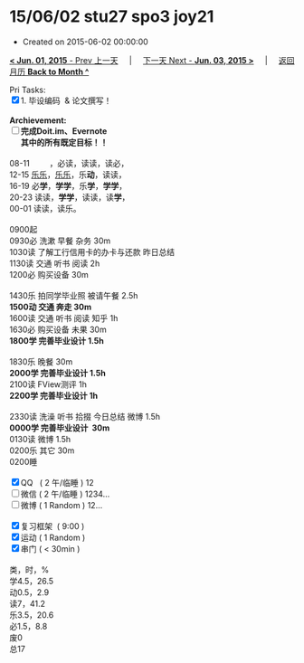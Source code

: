 # 15/06/02 stu27 spo3 joy21

- Created on 2015-06-02 00:00:00

[**< Jun. 01, 2015** - Prev 上一天](_archived/lifelogs/2015/06/d01.md) &nbsp; &nbsp; | &nbsp; &nbsp; [下一天 Next - **Jun. 03, 2015 >**](_archived/lifelogs/2015/06/d03.md) &nbsp; &nbsp; |  &nbsp; &nbsp; [返回月历 **Back to Month ^**](_archived/lifelogs/2015/06/index.md)
<br/><div>Pri Tasks:<br clear="none"/><input type="checkbox" checked="true" />1. 毕设编码  & 论文撰写！</div>        <div><br clear="none"/></div>        <div><strong>Archievement:</strong></div>        <div><strong><input type="checkbox" />完成Doit.im、</strong><strong>Evernote</strong></div>        <div><strong>      其中的</strong><strong>所有</strong><strong>既定目标！！</strong></div>        <div>                <div><br clear="none"/></div>08-11         ，必读，读读，读必，<br clear="none"/> 12-15 <span style="text-decoration: underline;">乐乐</span>，<span style="text-decoration: underline;">乐乐</span>，乐<strong>动</strong>，读读，<br clear="none"/> 16-19 必<strong>学</strong>，<strong>学学</strong>，乐<strong>学</strong>，<strong>学学</strong>，<br clear="none"/> 20-23 读读，<strong>学学</strong>，读读，读<strong>学</strong>，        </div>        <div>                <div>00-01 读读，读乐。</div>                <div><br clear="none"/></div>0900起<br clear="none"/> 0930必 洗漱 早餐 杂务 30m        </div>        <div>1030读 了解工行信用卡的办卡与还款 昨日总结</div>        <div>1130读 交通 听书 阅读 2h</div>        <div>1200必 购买设备 30m</div>        <div><br clear="none"/></div>        <div>1430乐 拍同学毕业照 被请午餐 2.5h</div>        <div><strong>1500动 交通 奔走 30m</strong></div>        <div>1600读 交通 听书 阅读 知乎 1h</div>        <div>1630必 购买设备 未果 30m</div>        <div><strong>1800学 </strong><strong>完善毕业设计</strong><strong> 1.5h</strong></div>        <div>                <div><br clear="none"/></div>1830乐 晚餐 30m        </div>        <div><strong>2000学 </strong><strong>完善毕业设计 </strong><strong>1.5h</strong></div>        <div>                <div>2100读 FView测评 1h</div>                <div><strong>2200学 </strong><strong>完善毕业设计 </strong><strong>1h</strong></div>        </div>        <div><br clear="none"/></div>        <div>2330读 洗澡 听书 拾掇 今日总结 微博 1.5h<br clear="none"/><strong>0000学 完善毕业设计  30m</strong></div>        <div>0130读 微博 1.5h</div><div>0200乐 其它 30m</div>        <div>0200睡</div>        <div><br clear="none"/></div>        <div><input type="checkbox" checked="true" />QQ   ( 2 午/临睡 ) 12<br clear="none"/><input type="checkbox" />微信 ( 2 午/临睡 ) 1234…</div>        <div><input type="checkbox" />微博 ( 1 Random ) 12…</div>        <div><br clear="none"/></div>        <div><input type="checkbox" checked="true" />复习框架  ( 9:00 ) <br clear="none"/></div>        <div><input type="checkbox" checked="true" />运动 ( 1 Random ) </div>        <div><input type="checkbox" checked="true" />串门 ( < 30min ) </div>        <div>                <div><br clear="none"/></div>类，时，%<br clear="none"/> 学4.5，26.5<br clear="none"/> 动0.5，2.9<br clear="none"/> 读7，41.2<br clear="none"/> 乐3.5，20.6<br clear="none"/> 必1.5，8.8<br clear="none"/> 废0<br clear="none"/> 总17</div>
